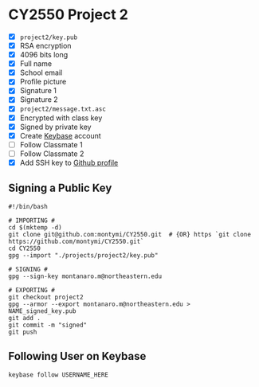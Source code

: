 # CY2550 Project 2

- [X] `project2/key.pub`
- [X]    RSA encryption
- [X]    4096 bits long
- [X]    Full name
- [X]    School email
- [X]    Profile picture
- [X]    Signature 1
- [X]    Signature 2
- [X] `project2/message.txt.asc`
- [X]    Encrypted with class key
- [X]    Signed by private key
- [X] Create [Keybase](https://keybase.io/) account
- [ ]    Follow Classmate 1
- [ ]    Follow Classmate 2
- [X] Add SSH key to [Github profile](https://github.com/montymi)

## Signing a Public Key
```
#!/bin/bash

# IMPORTING #
cd $(mktemp -d)
git clone git@github.com:montymi/CY2550.git  # {OR} https `git clone https://github.com/montymi/CY2550.git`
cd CY2550
gpg --import "./projects/project2/key.pub"

# SIGNING #
gpg --sign-key montanaro.m@northeastern.edu

# EXPORTING #
git checkout project2
gpg --armor --export montanaro.m@northeastern.edu > NAME_signed_key.pub
git add .
git commit -m "signed"
git push
```

## Following User on Keybase
```
keybase follow USERNAME_HERE
```
